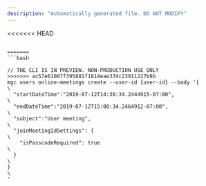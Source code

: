 ```yaml
---
description: "Automatically generated file. DO NOT MODIFY"
---
```


<<<<<<< HEAD
```cli

=======
```bash

// THE CLI IS IN PREVIEW. NON-PRODUCTION USE ONLY
>>>>>>> ac57e61007f395881f1814eae37dc23911227b9b
mgc users online-meetings create --user-id {user-id} --body '{\
  "startDateTime":"2019-07-12T14:30:34.2444915-07:00",\
  "endDateTime":"2019-07-12T15:00:34.2464912-07:00",\
  "subject":"User meeting",\
  "joinMeetingIdSettings": {\
    "isPasscodeRequired": true\
  }\
}\
'

```
